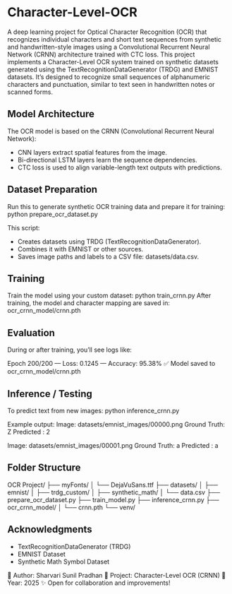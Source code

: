 # Character-Level-OCR

A deep learning project for Optical Character Recognition (OCR) that recognizes individual characters and short text sequences from synthetic and handwritten-style images using a Convolutional Recurrent Neural Network (CRNN) architecture trained with CTC loss. This project implements a Character-Level OCR system trained on synthetic datasets generated using the TextRecognitionDataGenerator (TRDG) and EMNIST datasets. It’s designed to recognize small sequences of alphanumeric characters and punctuation, similar to text seen in handwritten notes or scanned forms.

## Model Architecture

The OCR model is based on the CRNN (Convolutional Recurrent Neural Network):
- CNN layers extract spatial features from the image.
- Bi-directional LSTM layers learn the sequence dependencies.
- CTC loss is used to align variable-length text outputs with predictions.

## Dataset Preparation

Run this to generate synthetic OCR training data and prepare it for training: python prepare_ocr_dataset.py

This script:
- Creates datasets using TRDG (TextRecognitionDataGenerator).
- Combines it with EMNIST or other sources.
- Saves image paths and labels to a CSV file: datasets/data.csv.

## Training

Train the model using your custom dataset: python train_crnn.py
After training, the model and character mapping are saved in: ocr_crnn_model/crnn.pth

## Evaluation

During or after training, you’ll see logs like:

Epoch 200/200 — Loss: 0.1245 — Accuracy: 95.38%
✅ Model saved to ocr_crnn_model/crnn.pth

## Inference / Testing

To predict text from new images: python inference_crnn.py

Example output:
Image: datasets/emnist_images/00000.png
Ground Truth: Z
Predicted   : 2

Image: datasets/emnist_images/00001.png
Ground Truth: a
Predicted   : a

## Folder Structure

OCR Project/ 
├── myFonts/ 
│ └── DejaVuSans.ttf 
├── datasets/ 
│ ├── emnist/ 
│ ├── trdg_custom/ 
│ ├── synthetic_math/ 
│ └── data.csv 
├── prepare_ocr_dataset.py 
├── train_model.py 
├── inference_crnn.py 
├── ocr_crnn_model/ 
│ └── crnn.pth 
└── venv/

## Acknowledgments

- TextRecognitionDataGenerator (TRDG)
- EMNIST Dataset
- Synthetic Math Symbol Dataset

🧩 Author: Sharvari Sunil Pradhan
📘 Project: Character-Level OCR (CRNN)
📅 Year: 2025
✨ Open for collaboration and improvements!
